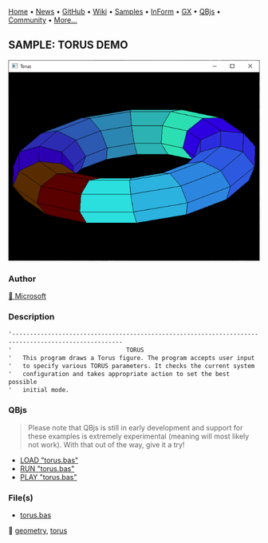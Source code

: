 [Home](https://qb64.com) • [News](../../news.md) • [GitHub](https://github.com/QB64Official/qb64) • [Wiki](https://github.com/QB64Official/qb64/wiki) • [Samples](../../samples.md) • [InForm](../../inform.md) • [GX](../../gx.md) • [QBjs](../../qbjs.md) • [Community](../../community.md) • [More...](../../more.md)

## SAMPLE: TORUS DEMO

![screenshot.png](img/screenshot.png)

### Author

[🐝 Microsoft](../microsoft.md) 

### Description

```text
'-----------------------------------------------------------------------------------------------------
'                                TORUS
'   This program draws a Torus figure. The program accepts user input
'   to specify various TORUS parameters. It checks the current system
'   configuration and takes appropriate action to set the best possible
'   initial mode.
```

### QBjs

> Please note that QBjs is still in early development and support for these examples is extremely experimental (meaning will most likely not work). With that out of the way, give it a try!

* [LOAD "torus.bas"](https://qbjs.org/index.html?src=https://qb64.com/samples/torus-demo/src/torus.bas)
* [RUN "torus.bas"](https://qbjs.org/index.html?mode=auto&src=https://qb64.com/samples/torus-demo/src/torus.bas)
* [PLAY "torus.bas"](https://qbjs.org/index.html?mode=play&src=https://qb64.com/samples/torus-demo/src/torus.bas)

### File(s)

* [torus.bas](src/torus.bas)

🔗 [geometry](../geometry.md), [torus](../torus.md)
